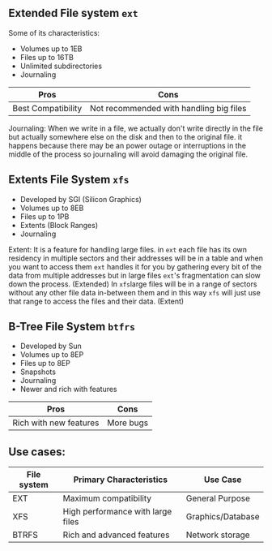 ## Extended File system `ext`

Some of its characteristics:
- Volumes up to 1EB
- Files up to 16TB
- Unlimited subdirectories
- Journaling

| Pros               | Cons                                    |
| ------------------ | --------------------------------------- |
| Best Compatibility | Not recommended with handling big files |

Journaling: When we write in a file, we actually don't write directly in the file but actually somewhere else on the disk and then to the original file. it happens because there may be an power outage or interruptions in the middle of the process so journaling will avoid damaging the original file.

## Extents File System `xfs`
- Developed by SGI (Silicon Graphics)
- Volumes up to 8EB
- Files up to 1PB
- Extents (Block Ranges)
- Journaling


Extent:
It is a feature for handling large files. in `ext` each file has its own residency in multiple sectors and their addresses will be in a table
and when you want to access them `ext` handles it for you by gathering every bit of the data from multiple addresses but in large files
`ext`'s fragmentation can slow down the process. (Extended)
In `xfs`large files will be in a range of sectors without any other file data in-between them and in this way `xfs` will just use that range
to access the files and their data. (Extent)


## B-Tree File System `btfrs`
- Developed by Sun
- Volumes up to 8EP
- Files up to 8EP
- Snapshots
- Journaling
- Newer and rich with features


| Pros                   | Cons      |
| ---------------------- | --------- |
| Rich with new features | More bugs |


## Use cases:

| File system | Primary Characteristics           | Use Case          |
| ----------- | --------------------------------- | ----------------- |
| EXT         | Maximum compatibility             | General Purpose   |
| XFS         | High performance with large files | Graphics/Database |
| BTRFS       | Rich and advanced features        | Network storage   |
